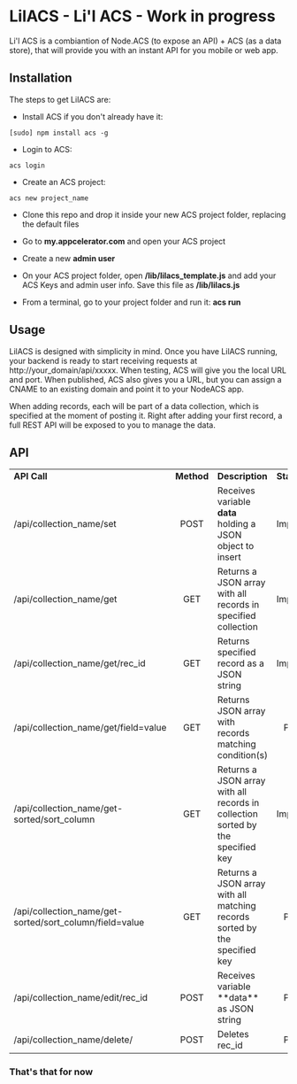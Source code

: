 # LilACS - Li'l ACS - Work in progress

Li'l ACS is a combiantion of Node.ACS (to expose an API) + ACS (as a data store), that will provide you with an instant API for you mobile or web app.

## Installation

The steps to get LilACS are:

* Install ACS if you don't already have it: 

```
[sudo] npm install acs -g
```
* Login to ACS: 

```
acs login
```
* Create an ACS project: 

```
acs new project_name
```

* Clone this repo and drop it inside your new ACS project folder, replacing the default files

* Go to **my.appcelerator.com** and open your ACS project

* Create a new **admin user**

* On your ACS project folder, open **/lib/lilacs_template.js** and add your ACS 
Keys and admin user info.  Save this file as **/lib/lilacs.js**

* From a terminal, go to your project folder and run it: **acs run**


## Usage
LilACS is designed with simplicity in mind.  Once you have LilACS running, your backend is ready to start receiving requests at http://your_domain/api/xxxxx.  When testing, ACS will give you the local URL and port.  When published, ACS also gives you a URL, but you can assign a CNAME to an existing domain and point it to your NodeACS app.  

When adding records, each will be part of a data collection, which is specified at the moment of posting it.  Right after adding your first record, a full REST API will be exposed to you to manage the data.

## API


<table>
    <tr>
        <td><b>API Call</b></td>
        <td><b>Method</b></td>
        <td><b>Description</b></td>
        <td><b>Status</b></td>
    </tr>
    <tr>
        <td>/api/collection_name/set</td>
        <td align="center">POST</td>
        <td>Receives variable <b>data</b> holding a JSON object to insert</td>
        <td align="center">Implemented</td>
    </tr>
    <tr>
        <td>/api/collection_name/get</td>
        <td align="center">GET</td>
        <td>Returns a JSON array with all records in specified collection </td>
        <td align="center">Implemented</td>
    </tr>
    <tr>
        <td>/api/collection_name/get/rec_id</td>
        <td align="center">GET</td>
        <td>Returns specified record as a JSON string</td>
        <td align="center">Implemented</td>
    </tr>
    <tr>
        <td>/api/collection_name/get/field=value</td>
        <td align="center">GET</td>
        <td>Returns JSON array with records matching condition(s)</td>
        <td align="center">Proposed</td>
    </tr>
    <tr>
        <td>/api/collection_name/get-sorted/sort_column</td>
        <td align="center">GET</td>
        <td>Returns a JSON array with all records in collection sorted by the specified key</td>
        <td align="center">Impelmented</td>
    </tr>
    <tr>
        <td>/api/collection_name/get-sorted/sort_column/field=value</td>
        <td align="center">GET</td>
        <td>Returns a JSON array with all matching records sorted by the specified key</td>
        <td align="center">Proposed</td>
    </tr>
    <tr>
        <td>/api/collection_name/edit/rec_id</td>
        <td align="center">POST</td>
        <td>Receives variable **data** as JSON string</td>
        <td align="center">Proposed</td>
    </tr>
    <tr>
        <td>/api/collection_name/delete/</td>
        <td align="center">POST</td>
        <td>Deletes rec_id</td>
        <td align="center">Proposed</td>
    </tr>
</table>


### That's that for now


